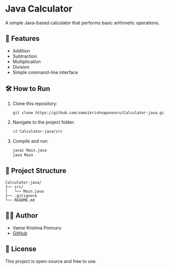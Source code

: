 # Java Calculator

A simple Java-based calculator that performs basic arithmetic operations.

## 🚀 Features

- Addition  
- Subtraction  
- Multiplication  
- Division  
- Simple command-line interface

## 🛠️ How to Run

1. Clone this repository:
   ```bash
   git clone https://github.com/vamsikrishnaponnuru/Calculator-java.git
   ```

2. Navigate to the project folder:
   ```bash
   cd Calculator-java/src
   ```

3. Compile and run:
   ```bash
   javac Main.java
   java Main
   ```

## 📁 Project Structure

```
Calculator-java/
├── src/
│   └── Main.java
├── .gitignore
└── README.md
```

## 👨‍💻 Author

- Vamsi Krishna Ponnuru  
- [GitHub](https://github.com/vamsikrishnaponnuru)

## 📜 License

This project is open-source and free to use.
